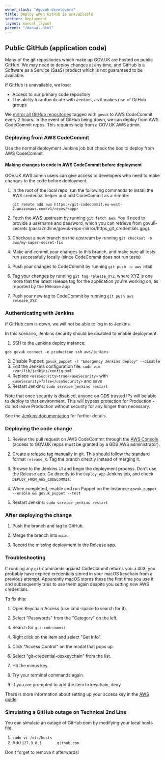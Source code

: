 ```yaml
---
owner_slack: "#govuk-developers"
title: Deploy when GitHub is unavailable
section: Deployment
layout: manual_layout
parent: "/manual.html"
---
```


## Public GitHub (application code)

Many of the git repositories which make up GOV.UK are hosted on public GitHub. We may need to deploy changes at any time, and GitHub is a Software as a Service (SaaS) product which is not guaranteed to be available.

If GitHub is unavailable, we lose:

* Access to our primary code repository
* The ability to authenticate with Jenkins, as it makes use of GitHub groups

We [mirror all GitHub repositories](repository-mirroring.html) tagged with `govuk` to AWS CodeCommit every 2 hours. In the event of GitHub being down, we can deploy from AWS CodeCommit repos. This requires help from a GOV.UK AWS admin.

### Deploying from AWS CodeCommit

Use the normal deployment Jenkins job but check the box to deploy from AWS CodeCommit.

#### Making changes to code in AWS CodeCommit before deployment

GOV.UK AWS admin users can give access to developers who need to make changes to the code before deployment.

1. In the root of the local repo, run the following commands to install the AWS
   credential helper and add CodeCommit as a remote:

   ```
   git remote add aws https://git-codecommit.eu-west-2.amazonaws.com/v1/repos/<app>
   ```

1. Fetch the AWS upstream by running `git fetch aws`.
   You'll need to provide a username and password, which you can retrieve from govuk-secrets
   (pass/2ndline/govuk-repo-mirror/https_git_credentials.gpg).

1. Checkout a new branch on the upstream by running `git checkout -b aws/my-super-secret-fix`

1. Make and commit your changes to this branch, and make sure all tests run successfully
   locally (since CodeCommit does not run tests)

1. Push your changes to CodeCommit by running `git push -u aws HEAD`

1. Tag your changes by running `git tag release_XYZ`, where XYZ is one more that the latest
   release tag for the application you're working on, as reported by the Release app

1. Push your new tag to CodeCommit by running `git push aws release_XYZ`

### Authenticating with Jenkins

If GitHub.com is down, we will not be able to log in to Jenkins.

In this scenario, Jenkins security should be disabled to enable deployment:

1. SSH to the Jenkins deploy instance:

```console
gds govuk connect -e production ssh aws/jenkins
```

2. Disable Puppet: `govuk_puppet -r "Emergency Jenkins deploy" --disable`
3. Edit the Jenkins configuration file: `sudo vim /var/lib/jenkins/config.xml`
4. Replace `<useSecurity>true</useSecurity>` with `<useSecurity>false</useSecurity>` and save
5. Restart Jenkins: `sudo service jenkins restart`

Note that once security is disabled, anyone on GDS trusted IPs will be able to deploy to that environment. This will bypass protection for Production - do not leave Production without security for any longer than necessary.

See the [Jenkins documentation](https://jenkins.io/doc/book/system-administration/security/#disabling-security) for further details.

### Deploying the code change

1. Review the pull request on AWS CodeCommit through the [AWS Console](https://eu-west-2.console.aws.amazon.com/codesuite/codecommit/repositories?region=eu-west-2) (access to GOV.UK repos must be granted by a GDS AWS administrator).

1. Create a release tag manually in git. This should follow the standard format
   `release_X`. Tag the branch directly instead of merging it.

1. Browse to the Jenkins UI and begin the deployment process. Don't use the Release app. Go directly to the `Deploy_App` Jenkins job, and
   check `DEPLOY_FROM_AWS_CODECOMMIT`.

1. When completed, enable and run Puppet on the instance: `govuk_puppet --enable && govuk_puppet --test`

1. Restart Jenkins: `sudo service jenkins restart`

### After deploying the change

1. Push the branch and tag to GitHub.

1. Merge the branch into `main`.

1. Record the missing deployment in the Release app.

### Troubleshooting

If running any `git` commands against CodeCommit returns you a 403, you probably
have expired credentials stored in your macOS keychain from a previous attempt.
Apparently macOS stores these the first time you use it and subsequently tries
to use them again despite you setting new AWS credentials.

To fix this:

1. Open Keychain Access (use cmd-space to search for it).

1. Select "Passwords" from the "Category" on the left.

1. Search for `git-codecommit`.

1. Right click on the item and select "Get Info".

1. Click "Access Control" on the modal that pops up.

1. Select "git-credential-osxkeychain" from the list.

1. Hit the minus key.

1. Try your terminal commands again.

1. If you are prompted to add the item to keychain, deny.

There is more information about setting up your access key in the [AWS guide](https://docs.aws.amazon.com/codecommit/latest/userguide/setting-up-https-unixes.html)

### Simulating a GitHub outage on Technical 2nd Line

You can simulate an outage of GitHub.com by modifying your local hosts file.

1. `sudo vi /etc/hosts`
2. Add `127.0.0.1       github.com`

Don't forget to remove it afterwards!
